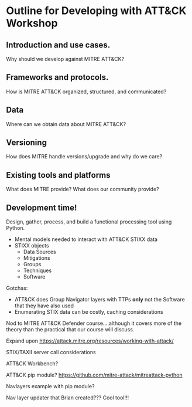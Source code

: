 # Outline for Developing with ATT&CK Workshop

## Introduction and use cases. 
Why should we develop against MITRE ATT&CK?

## Frameworks and protocols.
How is MITRE ATT&CK organized, structured, and communicated?

## Data
Where can we obtain data about MITRE ATT&CK?

## Versioning
How does MITRE handle versions/upgrade and why do we care?

## Existing tools and platforms
What does MITRE provide? What does our community provide?

## Development time!
Design, gather, process, and build a functional processing tool using Python.


* Mental models needed to interact with ATT&CK STIXX data
* STIXX objects
  * Data Sources
  * Mitigations
  * Groups
  * Techniques
  * Software

Gotchas:

* ATT&CK does Group Navigator layers with TTPs __only__ not the Software that they have also used
* Enumerating STIX data can be costly, caching considerations


Nod to MITRE ATT&CK Defender course....although it covers more of the theory than the practical that our course will discuss.


Expand upon https://attack.mitre.org/resources/working-with-attack/

STIX/TAXII server call considerations

ATT&CK Workbench?

ATT&CK pip module?
https://github.com/mitre-attack/mitreattack-python

Navlayers example with pip module?

Nav layer updater that Brian created??? Cool tool!!!
